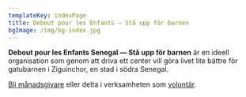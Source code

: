 ```yaml
---
templateKey: indexPage
title: Debout pour les Enfants — Stå upp för barnen
bgImage: /img/bg-index.jpg
---
```

**Debout pour les Enfants Senegal &mdash; Stå upp för barnen** är en ideell organisation som genom att driva ett center vill göra livet lite bättre för gatubarnen i Ziguinchor, en stad i södra Senegal.

<div class='call-to-action'><p><a href='sv/bidrag' class='button'>Bli månadsgivare</a> eller delta i verksamheten som <a href='sv/volontar'>volontär</a>.</p></div>

